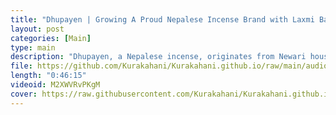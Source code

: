 ```yaml
---
title: "Dhupayen | Growing A Proud Nepalese Incense Brand with Laxmi Bajracharya | Episode 8"
layout: post
categories: [Main]
type: main
description: "Dhupayen, a Nepalese incense, originates from Newari households, where it is predominantly crafted to illuminate spaces, diffuse delightful fragrances, and establish a captivating aroma. This locally cherished product is poised to transcend its origins and emerge as a global sensation.<br><br>Find Dhupayen at:<br>Facebook:https://www.facebook.com/Dhupayen<br>TikTok: https://www.tiktok.com/@dhupayen<br>Instagram: https://instagram.com/dhupayen<br><br>Find us at:<br>Instagram: https://instagram.com/kurakahani<br>TikTok: https://www.tiktok.com/@kurakahani"
file: https://github.com/Kurakahani/Kurakahani.github.io/raw/main/audio_files/M2XWVRvPKgM.m4a
length: "0:46:15"
videoid: M2XWVRvPKgM
cover: https://raw.githubusercontent.com/Kurakahani/Kurakahani.github.io/main/images/M2XWVRvPKgM.jpg
---
```

